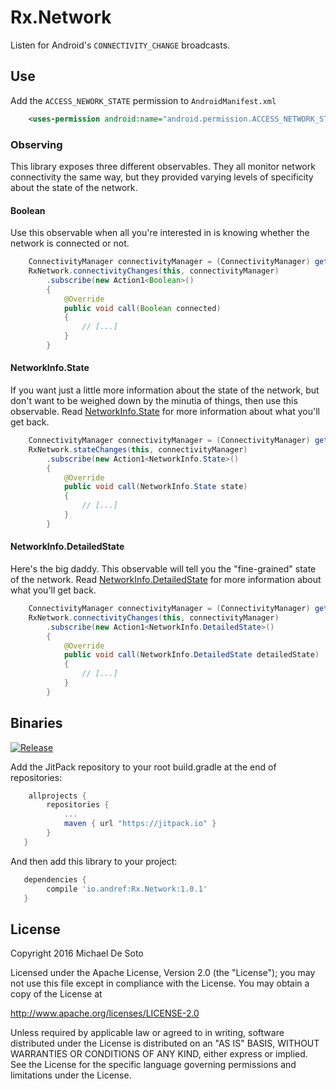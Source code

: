 # Rx.Network

Listen for Android's `CONNECTIVITY_CHANGE` broadcasts.

## Use

Add the `ACCESS_NEWORK_STATE` permission to `AndroidManifest.xml`

```xml
    <uses-permission android:name="android.permission.ACCESS_NETWORK_STATE"/>
```

### Observing

This library exposes three different observables. They all monitor network connectivity the same way, but they provided varying levels of specificity about the state of the network.

#### Boolean

Use this observable when all you're interested in is knowing whether the network is connected or not.

```java
	ConnectivityManager connectivityManager = (ConnectivityManager) getSystemService(CONNECTIVITY_SERVICE);
    RxNetwork.connectivityChanges(this, connectivityManager)
        .subscribe(new Action1<Boolean>()
        {
            @Override
            public void call(Boolean connected)
            {
                // [...]
            }
        }
```

#### NetworkInfo.State

If you want just a little more information about the state of the network, but don't want to be weighed down by the minutia of things, then use this observable. Read [NetworkInfo.State](https://developer.android.com/reference/android/net/NetworkInfo.State.html) for more information about what you'll get back.

```java
    ConnectivityManager connectivityManager = (ConnectivityManager) getSystemService(CONNECTIVITY_SERVICE);
    RxNetwork.stateChanges(this, connectivityManager)
        .subscribe(new Action1<NetworkInfo.State>()
        {
            @Override
            public void call(NetworkInfo.State state)
            {
                // [...]
            }
        }
```

#### NetworkInfo.DetailedState

Here's the big daddy. This observable will tell you the "fine-grained" state of the network. Read [NetworkInfo.DetailedState](https://developer.android.com/reference/android/net/NetworkInfo.DetailedState.html) for more information about what you'll get back.

```java
    ConnectivityManager connectivityManager = (ConnectivityManager) getSystemService(CONNECTIVITY_SERVICE);
    RxNetwork.connectivityChanges(this, connectivityManager)
        .subscribe(new Action1<NetworkInfo.DetailedState>()
        {
            @Override
            public void call(NetworkInfo.DetailedState detailedState)
            {
                // [...]
            }
        }
```

## Binaries

[![Release](https://jitpack.io/v/io.andref/Rx.Network.svg)](https://jitpack.io/#io.andref/Rx.Network)

Add the JitPack repository to your root build.gradle at the end of repositories:

```groovy
    allprojects {
        repositories {
            ...
            maven { url "https://jitpack.io" }
        }
   }
```

And then add this library to your project:

```groovy
   dependencies {
        compile 'io.andref:Rx.Network:1.0.1'
   }
```


## License

Copyright 2016 Michael De Soto

Licensed under the Apache License, Version 2.0 (the "License");
you may not use this file except in compliance with the License.
You may obtain a copy of the License at

<http://www.apache.org/licenses/LICENSE-2.0>

Unless required by applicable law or agreed to in writing, software
distributed under the License is distributed on an "AS IS" BASIS,
WITHOUT WARRANTIES OR CONDITIONS OF ANY KIND, either express or implied.
See the License for the specific language governing permissions and
limitations under the License.